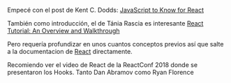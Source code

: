 Empecé con el post de Kent C. Dodds: [JavaScript to Know for React](https://kentcdodds.com/blog/javascript-to-know-for-react)

También como introducción, el de Tánia Rascia es interesante [React Tutorial: An Overview and Walkthrough](https://www.taniarascia.com/getting-started-with-react/)

Pero requería profundizar en unos cuantos conceptos previos así que salte a la documentacion de [React](https://reactjs.org/) directamente.

Recomiendo ver el video de React de la ReactConf 2018 donde se presentaron los Hooks. Tanto Dan Abramov como Ryan Florence


